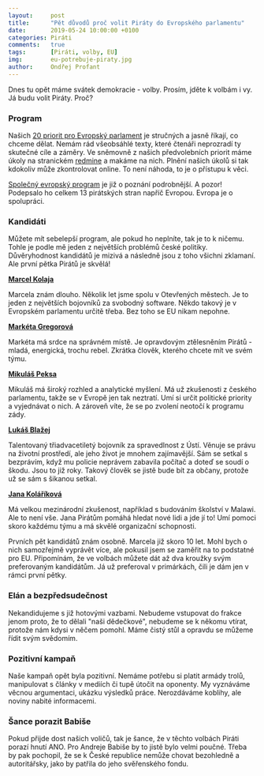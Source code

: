 ```yaml
---
layout:     post
title:      "Pět důvodů proč volit Piráty do Evropského parlamentu"
date:       2019-05-24 10:00:00 +0100
categories: Piráti
comments:   true
tags:       [Piráti, volby, EU]
img:        eu-potrebuje-piraty.jpg
author:     Ondřej Profant
---
```


Dnes tu opět máme svátek demokracie - volby. Prosím, jděte k volbám i vy. Já budu volit Piráty. Proč?

<!--more-->

### Program

Našich [20 priorit pro Evropský parlament](https://evropapotrebuje.cz/program/) je stručných a jasně říkají, co chceme dělat. Nemám rád všeobsáhlé texty, které čtenáři neprozradí ty skutečné cíle a záměry. Ve sněmovně z našich předvolebních priorit máme úkoly na stranickém [redmine](https://redmine.pirati.cz/projects/snemovna/issues?query_id=75) a makáme na nich. Plnění našich úkolů si tak kdokoliv může zkontrolovat online. To není náhoda, to je o přístupu k věci.

[Společný evropský program](https://evropapotrebuje.cz/program/spolecny-eu-pirati/) je již o poznání podrobnější. A pozor! Podepsalo ho celkem 13 pirátských stran napříč Evropou. Evropa je o spolupráci.

### Kandidáti

Můžete mít sebelepší program, ale pokud ho neplníte, tak je to k ničemu. Tohle je podle mě jeden z největších problémů české politiky. Důvěryhodnost kandidátů je mizivá a následně jsou z toho všichni zklamaní. Ale první pětka Pirátů je skvělá!

[**Marcel Kolaja**](https://evropapotrebuje.cz/kandidati/marcel-kolaja/)

Marcela znám dlouho. Několik let jsme spolu v Otevřených městech. Je to jeden z největších bojovníků za svobodný software. Někdo takový je v Evropském parlamentu určitě třeba. Bez toho se EU nikam nepohne.

[**Markéta Gregorová**](https://evropapotrebuje.cz/kandidati/marketa-gregorova/)

Markéta má srdce na správném místě. Je opravdovým ztělesněním Pirátů - mladá, energická, trochu rebel. Zkrátka člověk, kterého chcete mít ve svém týmu.

[**Mikuláš Peksa**](https://evropapotrebuje.cz/kandidati/mikulas-peksa/)

Mikuláš má široký rozhled a analytické myšlení. Má už zkušenosti z českého parlamentu, takže se v Evropě jen tak neztratí. Umí si určit politické priority a vyjednávat o nich. A zároveň víte, že se po zvolení neotočí k programu zády.

[**Lukáš Blažej**](https://evropapotrebuje.cz/kandidati/lukas-blazej/)

Talentovaný třiadvacetiletý bojovník za spravedlnost z Ústí. Věnuje se právu na životní prostředí, ale jeho život je mnohem zajímavější. Sám se setkal s bezprávím, když mu policie neprávem zabavila počítač a doteď se soudí o škodu. Jsou to již roky. Takový člověk se jistě bude bít za občany, protože už se sám s šikanou setkal.

[**Jana Koláříková** ](https://evropapotrebuje.cz/kandidati/jana-kolarikova/)

Má velkou mezinárodní zkušenost, například s budováním školství v Malawi. Ale to není vše. Jana Pirátům pomáhá hledat nové lidi a jde jí to! Umí pomoci skoro každému týmu a má skvělé organizační schopnosti.

Prvních pět kandidátů znám osobně. Marcela již skoro 10 let. Mohl bych o nich samozřejmě vyprávět více, ale pokusil jsem se zaměřit na to podstatné pro EU. Připomínám, že ve volbách můžete dát až dva kroužky svým preferovaným kandidátům. Já už preferoval v primárkách, čili je dám jen v rámci první pětky.

### Elán a bezpředsudečnost

Nekandidujeme s již hotovými vazbami. Nebudeme vstupovat do frakce jenom proto, že to dělali "naši dědečkové", nebudeme se k někomu vtírat, protože nám kdysi v něčem pomohl. Máme čistý stůl a opravdu se můžeme řídit svým svědomím.

### Pozitivní kampaň

Naše kampaň opět byla pozitivní. Nemáme potřebu si platit armády trolů, manipulovat s články v mediích či tupě útočit na oponenty. My vyznáváme věcnou argumentaci, ukázku výsledků práce. Nerozdáváme koblihy, ale noviny nabité informacemi.

### Šance porazit Babiše

Pokud přijde dost našich voličů, tak je šance, že v těchto volbách Piráti porazí hnutí ANO. Pro Andreje Babiše by to jistě bylo velmi poučné. Třeba by pak pochopil, že se k České republice nemůže chovat bezohledně a autoritářsky, jako by patřila do jeho svěřenského fondu.
